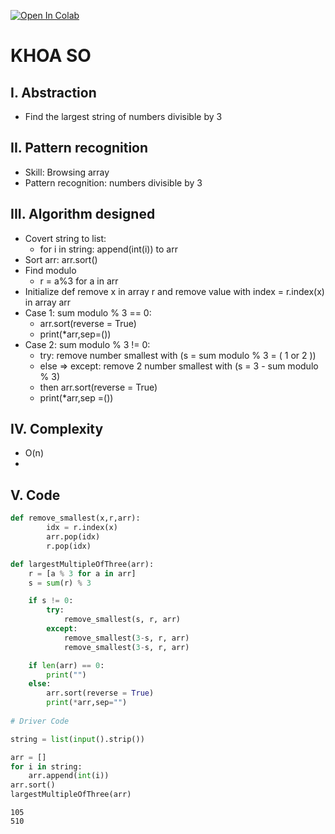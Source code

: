 [![Open In Colab](https://colab.research.google.com/assets/colab-badge.svg)](https://colab.research.google.com/drive/18adNq7cg6xO8WoBXetw-a2HT19gLpUPz#scrollTo=r719KpPrA6Hd)
# KHOA SO
## I. Abstraction
  * Find the largest string of numbers divisible by 3

## II. Pattern recognition
  * Skill: Browsing array
  * Pattern recognition: numbers divisible by 3
   
## III. Algorithm designed
  * Covert string to list:
      + for i in string: append(int(i)) to arr
  * Sort arr: arr.sort()
  * Find modulo
      + r = a%3 for a in arr
  * Initialize def remove x in array r and remove value with index = r.index(x) in array arr
  * Case 1: sum modulo % 3 == 0:
      + arr.sort(reverse = True)
      + print(*arr,sep=())
  * Case 2: sum modulo % 3 != 0:
      + try: remove number smallest with (s = sum modulo % 3 = ( 1 or 2 )) 
      + else => except: remove 2 number smallest with (s = 3 - sum modulo % 3)
      + then arr.sort(reverse = True)
      + print(*arr,sep =())
 
## IV. Complexity
   * O(n)
   * 
## V. Code

```python
def remove_smallest(x,r,arr):
        idx = r.index(x)
        arr.pop(idx)
        r.pop(idx)

def largestMultipleOfThree(arr):
    r = [a % 3 for a in arr]
    s = sum(r) % 3

    if s != 0:
        try:
            remove_smallest(s, r, arr)
        except:
            remove_smallest(3-s, r, arr)
            remove_smallest(3-s, r, arr)

    if len(arr) == 0:
        print("")
    else:
        arr.sort(reverse = True)
        print(*arr,sep="")
        
# Driver Code

string = list(input().strip())

arr = []
for i in string:
    arr.append(int(i))
arr.sort()
largestMultipleOfThree(arr)
```


    105
    510
    
